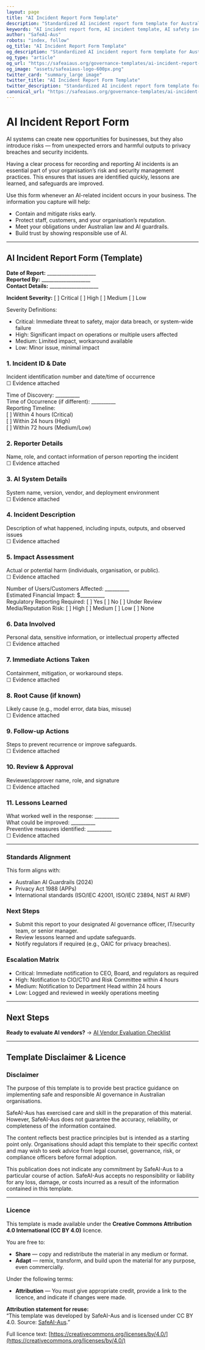 ```yaml
---
layout: page
title: "AI Incident Report Form Template"
description: "Standardized AI incident report form template for Australian businesses. Helps document, track, and respond to AI-related incidents while maintaining compliance with safety standards."
keywords: "AI incident report form, AI incident template, AI safety incident, AI risk reporting, AI incident documentation, Australian AI safety, AI incident management"
author: "SafeAI-Aus"
robots: "index, follow"
og_title: "AI Incident Report Form Template"
og_description: "Standardized AI incident report form template for Australian businesses"
og_type: "article"
og_url: "https://safeaiaus.org/governance-templates/ai-incident-report-form/"
og_image: "assets/safeaiaus-logo-600px.png"
twitter_card: "summary_large_image"
twitter_title: "AI Incident Report Form Template"
twitter_description: "Standardized AI incident report form template for Australian businesses"
canonical_url: "https://safeaiaus.org/governance-templates/ai-incident-report-form/"
---
```


# AI Incident Report Form 

AI systems can create new opportunities for businesses, but they also introduce risks — from unexpected errors and harmful outputs to privacy breaches and security incidents.  

Having a clear process for recording and reporting AI incidents is an essential part of your organisation’s risk and security management practices. This ensures that issues are identified quickly, lessons are learned, and safeguards are improved.  

Use this form whenever an AI-related incident occurs in your business. The information you capture will help:  

- Contain and mitigate risks early.  
- Protect staff, customers, and your organisation’s reputation.  
- Meet your obligations under Australian law and AI guardrails.  
- Build trust by showing responsible use of AI.  

---

## AI Incident Report Form (Template)

**Date of Report:** ____________________  
**Reported By:** ____________________  
**Contact Details:** ____________________  

**Incident Severity:** [ ] Critical  [ ] High  [ ] Medium  [ ] Low  

Severity Definitions: 
 
- Critical: Immediate threat to safety, major data breach, or system-wide failure  
- High: Significant impact on operations or multiple users affected  
- Medium: Limited impact, workaround available  
- Low: Minor issue, minimal impact  

### 1. Incident ID & Date
Incident identification number and date/time of occurrence  
☐ Evidence attached

Time of Discovery: __________  
Time of Occurrence (if different): __________  
Reporting Timeline:  
[ ] Within 4 hours (Critical)  
[ ] Within 24 hours (High)  
[ ] Within 72 hours (Medium/Low)  

### 2. Reporter Details
Name, role, and contact information of person reporting the incident  
☐ Evidence attached

### 3. AI System Details
System name, version, vendor, and deployment environment  
☐ Evidence attached

### 4. Incident Description
Description of what happened, including inputs, outputs, and observed issues  
☐ Evidence attached

### 5. Impact Assessment
Actual or potential harm (individuals, organisation, or public).  
☐ Evidence attached

Number of Users/Customers Affected: __________  
Estimated Financial Impact: $__________  
Regulatory Reporting Required: [ ] Yes  [ ] No  [ ] Under Review  
Media/Reputation Risk: [ ] High  [ ] Medium  [ ] Low  [ ] None  

### 6. Data Involved
Personal data, sensitive information, or intellectual property affected  
☐ Evidence attached

### 7. Immediate Actions Taken
Containment, mitigation, or workaround steps.  
☐ Evidence attached

### 8. Root Cause (if known)
Likely cause (e.g., model error, data bias, misuse)  
☐ Evidence attached

### 9. Follow-up Actions
Steps to prevent recurrence or improve safeguards.  
☐ Evidence attached

### 10. Review & Approval
Reviewer/approver name, role, and signature  
☐ Evidence attached

### 11. Lessons Learned
What worked well in the response: __________  
What could be improved: __________  
Preventive measures identified: __________  
☐ Evidence attached

---

### Standards Alignment
This form aligns with:

- Australian AI Guardrails (2024)  
- Privacy Act 1988 (APPs)  
- International standards (ISO/IEC 42001, ISO/IEC 23894, NIST AI RMF)

### Next Steps
- Submit this report to your designated AI governance officer, IT/security team, or senior manager.  
- Review lessons learned and update safeguards.  
- Notify regulators if required (e.g., OAIC for privacy breaches).

### Escalation Matrix
- Critical: Immediate notification to CEO, Board, and regulators as required  
- High: Notification to CIO/CTO and Risk Committee within 4 hours  
- Medium: Notification to Department Head within 24 hours  
- Low: Logged and reviewed in weekly operations meeting  

---

## Next Steps
**Ready to evaluate AI vendors?** → [AI Vendor Evaluation Checklist](ai-vendor-evaluation-checklist.md)

---

## Template Disclaimer & Licence

### Disclaimer
The purpose of this template is to provide best practice guidance on implementing safe and responsible AI governance in Australian organisations.   

SafeAI-Aus has exercised care and skill in the preparation of this material. However, SafeAI-Aus does not guarantee the accuracy, reliability, or completeness of the information contained. 

The content reflects best practice principles but is intended as a starting point only.  Organisations should adapt this template to their specific context and may wish to seek advice from legal counsel, governance, risk, or compliance officers before formal adoption.  

This publication does not indicate any commitment by SafeAI-Aus to a particular course of action. SafeAI-Aus accepts no responsibility or liability for any loss, damage, or costs incurred as a result of the information contained in this template.  

---

### Licence
This template is made available under the **Creative Commons Attribution 4.0 International (CC BY 4.0)** licence.  

You are free to: 

- **Share** — copy and redistribute the material in any medium or format.  
- **Adapt** — remix, transform, and build upon the material for any purpose, even commercially.  

Under the following terms:  

- **Attribution** — You must give appropriate credit, provide a link to the licence, and indicate if changes were made.  

**Attribution statement for reuse:**  
“This template was developed by SafeAI-Aus and is licensed under CC BY 4.0. Source: [SafeAI-Aus](https://safeaiaus.org/).”  

Full licence text: [https://creativecommons.org/licenses/by/4.0/](https://creativecommons.org/licenses/by/4.0/)  
